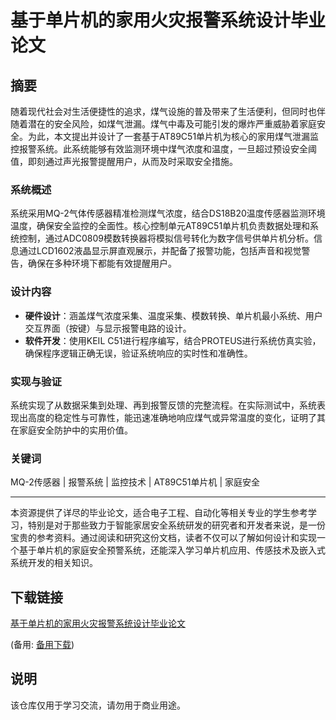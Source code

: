# 基于单片机的家用火灾报警系统设计毕业论文

## 摘要

随着现代社会对生活便捷性的追求，煤气设施的普及带来了生活便利，但同时也伴随着潜在的安全风险，如煤气泄漏。煤气中毒及可能引发的爆炸严重威胁着家庭安全。为此，本文提出并设计了一套基于AT89C51单片机为核心的家用煤气泄漏监控报警系统。此系统能够有效监测环境中煤气浓度和温度，一旦超过预设安全阈值，即刻通过声光报警提醒用户，从而及时采取安全措施。

### 系统概述

系统采用MQ-2气体传感器精准检测煤气浓度，结合DS18B20温度传感器监测环境温度，确保安全监控的全面性。核心控制单元AT89C51单片机负责数据处理和系统控制，通过ADC0809模数转换器将模拟信号转化为数字信号供单片机分析。信息通过LCD1602液晶显示屏直观展示，并配备了报警功能，包括声音和视觉警告，确保在多种环境下都能有效提醒用户。

### 设计内容

- **硬件设计**：涵盖煤气浓度采集、温度采集、模数转换、单片机最小系统、用户交互界面（按键）与显示报警电路的设计。
- **软件开发**：使用KEIL C51进行程序编写，结合PROTEUS进行系统仿真实验，确保程序逻辑正确无误，验证系统响应的实时性和准确性。

### 实现与验证

系统实现了从数据采集到处理、再到报警反馈的完整流程。在实际测试中，系统表现出高度的稳定性与可靠性，能迅速准确地响应煤气或异常温度的变化，证明了其在家庭安全防护中的实用价值。

### 关键词

MQ-2传感器 | 报警系统 | 监控技术 | AT89C51单片机 | 家庭安全

---

本资源提供了详尽的毕业论文，适合电子工程、自动化等相关专业的学生参考学习，特别是对于那些致力于智能家居安全系统研发的研究者和开发者来说，是一份宝贵的参考资料。通过阅读和研究这份文档，读者不仅可以了解如何设计和实现一个基于单片机的家庭安全预警系统，还能深入学习单片机应用、传感技术及嵌入式系统开发的相关知识。

## 下载链接
[基于单片机的家用火灾报警系统设计毕业论文](https://pan.quark.cn/s/adc4007e50fd) 

(备用: [备用下载](https://pan.baidu.com/s/1NYKj5usIXpSuqrwFYigHgg?pwd=1234))

## 说明

该仓库仅用于学习交流，请勿用于商业用途。
